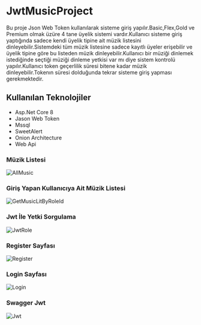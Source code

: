 # JwtMusicProject
Bu proje Json Web Token kullanılarak sisteme giriş yapılır.Basic,Flex,Gold ve Premium olmak üzüre 4 tane üyelik sistemi vardır.Kullanıcı sisteme giriş yaptığında sadece kendi üyelik tipine ait müzik listesini dinleyebilir.Sistemdeki tüm müzik listesine sadece kayıtlı üyeler erişebilir ve üyelik tipine göre bu listeden müzik dinleyebilir.Kullanıcı bir müziği dinlemek istediğinde seçtiği müziği dinleme yetkisi var mı diye sistem kontrolü yapılır.Kullanıcı token geçerlilik süresi bitene kadar müzik dinleyebilir.Tokenın süresi dolduğunda tekrar sisteme giriş yapması gerekmektedir.

## Kullanılan Teknolojiler
<ul>
 <li> Asp.Net Core 8 </li>
 <li> Jason Web Token </li>
 <li> Mssql </li>
 <li> SweetAlert </li>
 <li> Onion Architecture </li>
 <li> Web Api</li>
</ul>

 ### Müzik Listesi
 ![AllMusic](https://github.com/user-attachments/assets/ed98c69b-2162-4d8c-8d72-f2018f43fa2c)

 ### Giriş Yapan Kullanıcıya Ait Müzik Listesi
 ![GetMusicLitByRoleId](https://github.com/user-attachments/assets/3003085d-6a6d-4b6d-81df-2ef4bd551317)
 
 ### Jwt İle Yetki Sorgulama
 ![JwtRole](https://github.com/user-attachments/assets/5627d98c-9415-4bd0-921a-45134b1e5b90)

 ### Register Sayfası
 ![Register](https://github.com/user-attachments/assets/78a6367f-7ec0-4218-a2cb-56010b5684f4)

 ### Login Sayfası
 ![Login](https://github.com/user-attachments/assets/7260f7db-d04f-47bf-ac37-645deaf2309d)

 ### Swagger Jwt 
 ![Jwt](https://github.com/user-attachments/assets/4b11395d-6049-4166-8107-666673983c6e)


 
